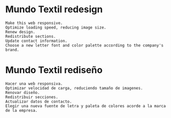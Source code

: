 # Mundo Textil redesign
    Make this web responsive.
    Optimize loading speed, reducing image size.
    Renew design.
    Redistribute sections.
    Update contact information.
    Choose a new letter font and color palette according to the company's brand.

# Mundo Textil rediseño
    Hacer una web responsiva.
    Optimizar velocidad de carga, reduciendo tamaño de imagenes.
    Renovar diseño.
    Redistribuir secciones.
    Actualizar datos de contacto.
    Elegir una nueva fuente de letra y paleta de colores acorde a la marca de la empresa.